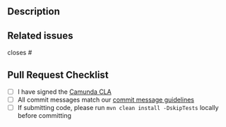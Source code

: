 ## Description

<!-- Please explain the changes you made here. -->

## Related issues

<!-- Which issues are closed by this PR or are related -->

closes #

## Pull Request Checklist

- [ ] I have signed the [Camunda CLA](https://github.com/zeebe-io/zeebe/blob/develop/CONTRIBUTING.md#sign-the-contributor-license-agreement)
- [ ] All commit messages match our [commit message guidelines](https://github.com/zeebe-io/zeebe/blob/develop/CONTRIBUTING.md#commit-message-guidelines)
- [ ] If submitting code, please run `mvn clean install -DskipTests` locally before committing
